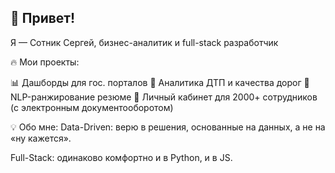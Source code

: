 ## 👋 Привет! 

Я — Сотник Сергей, бизнес-аналитик и full-stack разработчик

🔥 Мои проекты:

📊 Дашборды для гос. порталов
🚦 Аналитика ДТП и качества дорог
🤖 NLP-ранжирование резюме
💼 Личный кабинет для 2000+ сотрудников (с электронным документооборотом)

💡 Обо мне:
Data-Driven: верю в решения, основанные на данных, а не на «ну кажется».

Full-Stack: одинаково комфортно и в Python, и в JS.
